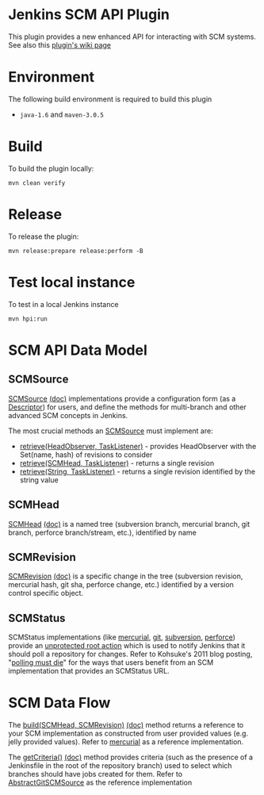 # Jenkins SCM API Plugin

 This plugin provides a new enhanced API for interacting with SCM systems. See also this [plugin's wiki page][wiki]

# Environment

The following build environment is required to build this plugin

* `java-1.6` and `maven-3.0.5`

# Build

To build the plugin locally:

    mvn clean verify

# Release

To release the plugin:

    mvn release:prepare release:perform -B

# Test local instance

To test in a local Jenkins instance

    mvn hpi:run

  [wiki]: http://wiki.jenkins-ci.org/display/JENKINS/SCM+API+Plugin

# SCM API Data Model

## SCMSource

[SCMSource](src/main/java/jenkins/scm/api/SCMSource.java)
[(doc)](http://javadoc.jenkins.io/plugin/scm-api/jenkins/scm/api/SCMSource.html)
implementations provide a configuration form (as a
[Descriptor](http://javadoc.jenkins-ci.org/hudson/model/Descriptor.html))
for users, and define the methods for multi-branch and other advanced
SCM concepts in Jenkins.

The most crucial methods an
[SCMSource](src/main/java/jenkins/scm/api/SCMSource.java) must
implement are:

* [retrieve(HeadObserver, TaskListener)](https://github.com/jenkinsci/scm-api-plugin/blob/c06684f6e252bd4f8ef99ab8ec6eefceed8dce45/src/main/java/jenkins/scm/api/SCMSource.java#L153) - provides HeadObserver with the Set(name, hash) of revisions to consider
* [retrieve(SCMHead, TaskListener)](https://github.com/MarkEWaite/scm-api-plugin/blob/c06684f6e252bd4f8ef99ab8ec6eefceed8dce45/src/main/java/jenkins/scm/api/SCMSource.java#L222) - returns a single revision
* [retrieve(String, TaskListener)](https://github.com/MarkEWaite/scm-api-plugin/blob/c06684f6e252bd4f8ef99ab8ec6eefceed8dce45/src/main/java/jenkins/scm/api/SCMSource.java#L282) - returns a single revision identified by the string value

## SCMHead

[SCMHead](src/main/java/jenkins/scm/api/SCMHead.java)
[(doc)](http://javadoc.jenkins.io/plugin/scm-api/jenkins/scm/api/SCMHead.html)
is a named tree (subversion branch, mercurial branch, git branch,
perforce branch/stream, etc.), identified by name

## SCMRevision

[SCMRevision](src/main/java/jenkins/scm/api/SCMRevision.java)
[(doc)](http://javadoc.jenkins.io/plugin/scm-api/jenkins/scm/api/SCMRevision.html)
is a specific change in the tree (subversion revision, mercurial hash,
git sha, perforce change, etc.) identified by a version control
specific object.

## SCMStatus

SCMStatus implementations (like
[mercurial](https://github.com/jenkinsci/mercurial-plugin/blob/master/src/main/java/hudson/plugins/mercurial/MercurialStatus.java),
[git](https://github.com/jenkinsci/git-plugin/blob/master/src/main/java/hudson/plugins/git/GitStatus.java),
[subversion](https://github.com/jenkinsci/subversion-plugin/blob/master/src/main/java/hudson/scm/SubversionStatus.java),
[perforce](https://github.com/jenkinsci/p4-plugin/blob/master/src/main/java/org/jenkinsci/plugins/p4/trigger/P4Hook.java))
provide an [unprotected root action](http://javadoc.jenkins.io/hudson/model/UnprotectedRootAction.html) which is used to notify Jenkins
that it should poll a repository for changes.  Refer to Kohsuke's 2011 blog posting,
"[polling must die](http://kohsuke.org/2011/12/01/polling-must-die-triggering-jenkins-builds-from-a-git-hook/)"
for the ways that users benefit from an SCM implementation that provides an SCMStatus URL.

# SCM Data Flow

The [build(SCMHead, SCMRevision)](https://github.com/MarkEWaite/scm-api-plugin/blob/c06684f6e252bd4f8ef99ab8ec6eefceed8dce45/src/main/java/jenkins/scm/api/SCMSource.java#L348)
[(doc)](http://javadoc.jenkins.io/scm-api/jenkins/scm/api/SCMSource.html#build-jenkins.scm.api.SCMHead-jenkins.scm.api.SCMRevision)
method returns a reference to your SCM implementation as constructed
from user provided values (e.g. jelly provided values).  Refer to
[mercurial](https://github.com/jenkinsci/mercurial-plugin/blob/4e9fcd772cd4a4c1264e19a175476b5e48cd1c94/src/main/java/hudson/plugins/mercurial/MercurialSCMSource.java#L142) as a reference implementation.

The [getCriteria()](https://github.com/jenkinsci/scm-api-plugin/blob/c06684f6e252bd4f8ef99ab8ec6eefceed8dce45/src/main/java/jenkins/scm/api/SCMSource.java#L125)
[(doc)](http://javadoc.jenkins.io/scm-api/jenkins/scm/api/SCMSource.html#getCriteria)
method provides criteria (such as the presence of a Jenkinsfile in the
root of the repository branch) used to select which branches should
have jobs created for them.  Refer to
[AbstractGitSCMSource](https://github.com/jenkinsci/git-plugin/blob/1b555c8d995413160f3eea80b3f6926e7b411369/src/main/java/jenkins/plugins/git/AbstractGitSCMSource.java#L313)
as the reference implementation
